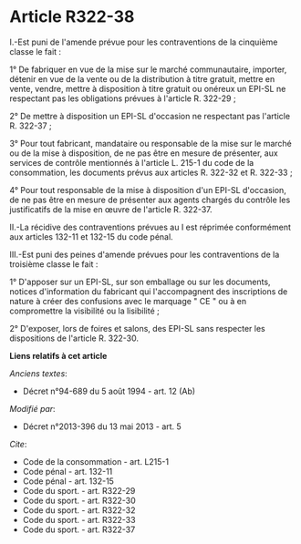 # Article R322-38

I.-Est puni de l'amende prévue pour les contraventions de la cinquième classe le fait : 

1° De fabriquer en vue de la mise sur le marché communautaire, importer, détenir en vue de la vente ou de la distribution à
titre gratuit, mettre en vente, vendre, mettre à disposition à titre gratuit ou onéreux un EPI-SL ne respectant pas les
obligations prévues à l'article R. 322-29 ; 

2° De mettre à disposition un EPI-SL d'occasion ne respectant pas l'article R. 322-37 ; 

3° Pour tout fabricant, mandataire ou responsable de la mise sur le marché ou de la mise à disposition, de ne pas être en
mesure de présenter, aux services de contrôle mentionnés à l'article L. 215-1 du code de la consommation, les documents
prévus aux articles R. 322-32 et R. 322-33 ; 

4° Pour tout responsable de la mise à disposition d'un EPI-SL d'occasion, de ne pas être en mesure de présenter aux agents
chargés du contrôle les justificatifs de la mise en œuvre de l'article R. 322-37. 

II.-La récidive des contraventions prévues au I est réprimée conformément aux articles 132-11 et 132-15 du code pénal. 

III.-Est puni des peines d'amende prévues pour les contraventions de la troisième classe le fait : 

1° D'apposer sur un EPI-SL, sur son emballage ou sur les documents, notices d'information du fabricant qui l'accompagnent des
inscriptions de nature à créer des confusions avec le marquage " CE " ou à en compromettre la visibilité ou la lisibilité ; 

2° D'exposer, lors de foires et salons, des EPI-SL sans respecter les dispositions de l'article R. 322-30.

**Liens relatifs à cet article**

_Anciens textes_:

  - Décret n°94-689 du 5 août 1994 - art. 12 (Ab)

_Modifié par_:

  - Décret n°2013-396 du 13 mai 2013 - art. 5

_Cite_:

  - Code de la consommation - art. L215-1
  - Code pénal - art. 132-11
  - Code pénal - art. 132-15
  - Code du sport. - art. R322-29
  - Code du sport. - art. R322-30
  - Code du sport. - art. R322-32
  - Code du sport. - art. R322-33
  - Code du sport. - art. R322-37
